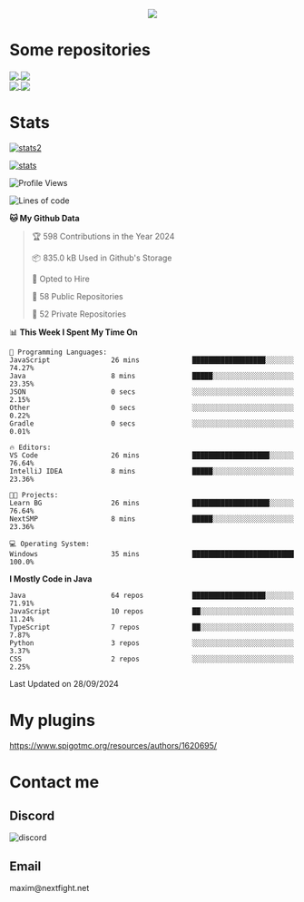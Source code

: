 <p align="center">
  <a href="https://github.com/max1mde">
    <img src="https://readme-typing-svg.demolab.com?font=Permanent+Marker&size=30&duration=4100&color=8C63F7&center=true&multiline=true&random=false&width=749&height=105&lines=Здрасти!;My+name+is+Maxim" /></a>
</p>

<div align="left">

<h1>Some repositories</h1>
<a href="https://github.com/max1mde/FancyPhysics">
  <img align="center" src="https://denvercoder1-github-readme-stats.vercel.app/api/pin/?username=max1mde&repo=FancyPhysics&theme=react&bg_color=1F222E&title_color=8C63F7&hide_border=true&icon_color=F8D866&show_icons=true" />
</a>
<a href="https://github.com/NextFightNetwork/NextApply">
  <img align="center" src="https://denvercoder1-github-readme-stats.vercel.app/api/pin/?username=NextFightNetwork&repo=NextApply&theme=react&bg_color=1F222E&title_color=8C63F7&hide_border=true&icon_color=F8D866&show_icons=true" />
</a>
<br>
<a href="https://github.com/max1mde/HologramAPI">
  <img align="center" src="https://denvercoder1-github-readme-stats.vercel.app/api/pin/?username=max1mde&repo=HologramAPI&theme=react&bg_color=1F222E&title_color=8C63F7&hide_border=true&icon_color=F8D866&show_icons=true" />
</a>
<a href="https://github.com/max1mde/RadioBot">
  <img align="center" src="https://denvercoder1-github-readme-stats.vercel.app/api/pin/?username=max1mde&repo=RadioBot&theme=react&bg_color=1F222E&title_color=8C63F7&hide_border=true&icon_color=F8D866&show_icons=true" />
</a>


<h1>Stats</h1>
<p>
  <a href="https://github.com/max1mde">
    <img src="https://github-readme-stats.vercel.app/api/top-langs/?username=max1mde&layout=compact&theme=tokyonight&show_icons=true" alt="stats2" /></a>
</p>
<p>
  <a href="https://github.com/max1mde">
    <img src="https://github-readme-stats.vercel.app/api?username=max1mde&theme=tokyonight&show_icons=true&layout=compact" alt="stats" /></a>
</p>
</div>

<!--START_SECTION:waka-->
![Profile Views](http://img.shields.io/badge/Profile%20Views-42-blue)

![Lines of code](https://img.shields.io/badge/From%20Hello%20World%20I%27ve%20Written-793281%20lines%20of%20code-blue)

**🐱 My Github Data** 

> 🏆 598 Contributions in the Year 2024
 > 
> 📦 835.0 kB Used in Github's Storage 
 > 
> 💼 Opted to Hire
 > 
> 📜 58 Public Repositories 
 > 
> 🔑 52 Private Repositories  
 > 
📊 **This Week I Spent My Time On** 

```text
💬 Programming Languages: 
JavaScript               26 mins             ██████████████████░░░░░░░   74.27% 
Java                     8 mins              █████░░░░░░░░░░░░░░░░░░░░   23.35% 
JSON                     0 secs              ░░░░░░░░░░░░░░░░░░░░░░░░░   2.15% 
Other                    0 secs              ░░░░░░░░░░░░░░░░░░░░░░░░░   0.22% 
Gradle                   0 secs              ░░░░░░░░░░░░░░░░░░░░░░░░░   0.01%

🔥 Editors: 
VS Code                  26 mins             ███████████████████░░░░░░   76.64% 
IntelliJ IDEA            8 mins              █████░░░░░░░░░░░░░░░░░░░░   23.36%

🐱‍💻 Projects: 
Learn BG                 26 mins             ███████████████████░░░░░░   76.64% 
NextSMP                  8 mins              █████░░░░░░░░░░░░░░░░░░░░   23.36%

💻 Operating System: 
Windows                  35 mins             █████████████████████████   100.0%

```

**I Mostly Code in Java** 

```text
Java                     64 repos            ██████████████████░░░░░░░   71.91% 
JavaScript               10 repos            ██░░░░░░░░░░░░░░░░░░░░░░░   11.24% 
TypeScript               7 repos             ██░░░░░░░░░░░░░░░░░░░░░░░   7.87% 
Python                   3 repos             ░░░░░░░░░░░░░░░░░░░░░░░░░   3.37% 
CSS                      2 repos             ░░░░░░░░░░░░░░░░░░░░░░░░░   2.25%

```



 Last Updated on 28/09/2024
<!--END_SECTION:waka-->

# My plugins
https://www.spigotmc.org/resources/authors/1620695/

<h1>Contact me</h1>

<h2>Discord</h2>  
<img src="https://lanyard.cnrad.dev/api/759334613335670805" alt="discord">

<h2>Email</h2>  
maxim@nextfight.net


